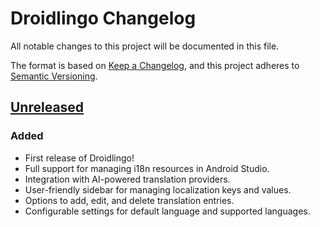 <!-- Keep a Changelog guide -> https://keepachangelog.com -->

# Droidlingo Changelog

All notable changes to this project will be documented in this file.

The format is based on [Keep a Changelog](https://keepachangelog.com/), and this project adheres to [Semantic Versioning](https://semver.org/).

## [Unreleased]
### Added
- First release of Droidlingo!
- Full support for managing i18n resources in Android Studio.
- Integration with AI-powered translation providers.
- User-friendly sidebar for managing localization keys and values.
- Options to add, edit, and delete translation entries.
- Configurable settings for default language and supported languages.

[Unreleased]: https://github.com/chachako/droidlingo/compare/main...HEAD
